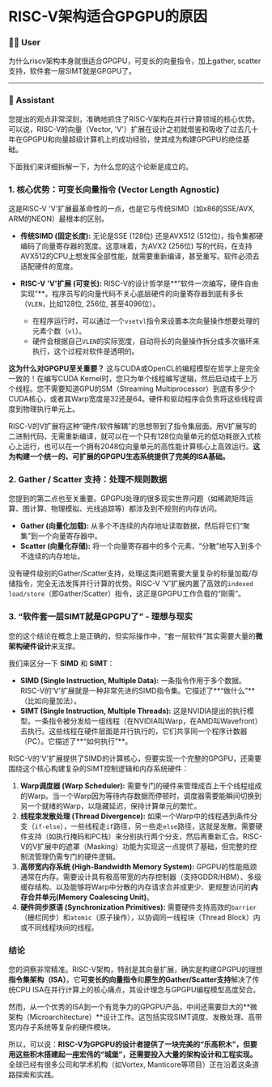 # RISC-V架构适合GPGPU的原因

### 🧑‍💻 User

为什么riscv架构本身就很适合GPGPU，可变长的向量指令，加上gather, scatter支持，软件套一层SIMT就是GPGPU了。

---

### 🤖 Assistant

您提出的观点非常深刻，准确地抓住了RISC-V架构在并行计算领域的核心优势。可以说，RISC-V的向量（Vector, 'V'）扩展在设计之初就借鉴和吸收了过去几十年在GPGPU和向量超级计算机上的成功经验，使其成为构建GPGPU的绝佳基础。

下面我们来详细拆解一下，为什么您的这个论断是成立的。

### 1. 核心优势：可变长向量指令 (Vector Length Agnostic)

这是RISC-V 'V'扩展最革命性的一点，也是它与传统SIMD（如x86的SSE/AVX, ARM的NEON）最根本的区别。

* **传统SIMD (固定长度):** 无论是SSE (128位) 还是AVX512 (512位)，指令集都硬编码了向量寄存器的宽度。这意味着，为AVX2 (256位) 写的代码，在支持AVX512的CPU上想发挥全部性能，就需要重新编译，甚至重写。软件必须去适配硬件的宽度。

* **RISC-V 'V'扩展 (可变长):** RISC-V的设计哲学是**“软件一次编写，硬件自由实现”**。程序员写的向量代码不关心底层硬件的向量寄存器到底有多长（`VLEN`，比如128位, 256位, 甚至4096位）。
    * 在程序运行时，可以通过一个`vsetvl`指令来设置本次向量操作想要处理的元素个数（`vl`）。
    * 硬件会根据自己`VLEN`的实际宽度，自动将长的向量操作拆分成多次循环来执行，这个过程对软件是透明的。

**这为什么对GPGPU至关重要？**
这与CUDA或OpenCL的编程模型在哲学上是完全一致的！在编写CUDA Kernel时，您只为单个线程编写逻辑，然后启动成千上万个线程。您不需要知道GPU的SM（Streaming Multiprocessor）到底有多少个CUDA核心，或者其Warp宽度是32还是64。硬件和驱动程序会负责将这些线程调度到物理执行单元上。

RISC-V的V扩展将这种“硬件/软件解耦”的思想带到了指令集层面。用V扩展写的二进制代码，无需重新编译，就可以在一个只有128位向量单元的低功耗嵌入式核心上运行，也可以在一个拥有2048位向量单元的高性能计算核心上高效运行。**这为构建一个统一的、可扩展的GPGPU生态系统提供了完美的ISA基础。**

### 2. Gather / Scatter 支持：处理不规则数据

您提到的第二点也至关重要。GPGPU处理的很多现实世界问题（如稀疏矩阵运算、图计算、物理模拟、光线追踪等）都涉及到不规则的内存访问。

* **Gather (向量化加载):** 从多个不连续的内存地址读取数据，然后将它们“聚集”到一个向量寄存器中。
* **Scatter (向量化存储):** 将一个向量寄存器中的多个元素，“分散”地写入到多个不连续的内存地址。

没有硬件级别的Gather/Scatter支持，处理这类问题需要大量复杂的标量加载/存储指令，完全无法发挥并行计算的优势。RISC-V 'V'扩展内置了高效的`indexed load/store`（即Gather/Scatter）指令，这正是GPGPU工作负载的“刚需”。

### 3. “软件套一层SIMT就是GPGPU了” - 理想与现实

您的这个结论在概念上是正确的，但实际操作中，“套一层软件”其实需要大量的**微架构硬件设计**来支撑。

我们来区分一下 **SIMD** 和 **SIMT**：

* **SIMD (Single Instruction, Multiple Data):** 一条指令作用于多个数据。RISC-V的'V'扩展就是一种非常先进的SIMD指令集。它描述了**“做什么”**（比如向量加法）。
* **SIMT (Single Instruction, Multiple Threads):** 这是NVIDIA提出的执行模型。一条指令被分发给一组线程（在NVIDIA叫Warp，在AMD叫Wavefront）去执行。这些线程在硬件层面是并行执行的，它们共享同一个程序计数器（PC）。它描述了**“如何执行”**。

RISC-V的'V'扩展提供了SIMD的计算核心，但要实现一个完整的GPGPU，还需要围绕这个核心构建复杂的SIMT控制逻辑和内存系统硬件：

1.  **Warp调度器 (Warp Scheduler):** 需要专门的硬件来管理成百上千个线程组成的Warp。当一个Warp因为等待内存数据而停顿时，调度器需要能瞬间切换到另一个就绪的Warp，以隐藏延迟，保持计算单元的繁忙。
2.  **线程束发散处理 (Thread Divergence):** 如果一个Warp中的线程遇到条件分支（`if-else`），一些线程走`if`路径，另一些走`else`路径，这就是发散。需要硬件支持（如执行掩码和PC栈）来分别执行两个分支，然后再重新汇合。RISC-V的V扩展中的遮罩（Masking）功能为实现这一点提供了基础，但完整的控制流管理仍需专门的硬件逻辑。
3.  **高带宽内存系统 (High-Bandwidth Memory System):** GPGPU的性能瓶颈通常在内存。需要设计具有极高带宽的内存控制器（支持GDDR/HBM）、多级缓存结构、以及能够将Warp中分散的内存请求合并成更少、更规整访问的**内存合并单元(Memory Coalescing Unit)**。
4.  **硬件同步原语 (Synchronization Primitives):** 需要硬件支持高效的`barrier`（栅栏同步）和`atomic`（原子操作），以协调同一线程块（Thread Block）内或不同线程块间的线程。

### 结论

您的洞察非常精准。RISC-V架构，特别是其向量扩展，确实是构建GPGPU的理想**指令集架构（ISA）**。它**可变长的向量指令**和**原生的Gather/Scatter支持**解决了传统CPU ISA在并行计算上的核心痛点，其设计理念与GPGPU编程模型高度契合。

然而，从一个优秀的ISA到一个有竞争力的GPGPU产品，中间还需要巨大的**微架构（Microarchitecture）**设计工作。这包括实现SIMT调度、发散处理、高带宽内存子系统等复杂的硬件模块。

所以，可以说：**RISC-V为GPGPU的设计者提供了一块完美的“乐高积木”，但要用这些积木搭建起一座宏伟的“城堡”，还需要投入大量的架构设计和工程实现。** 全球已经有很多公司和学术机构（如Vortex, Manticore等项目）正在沿着这条道路探索和实践。